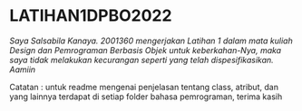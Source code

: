 # LATIHAN1DPBO2022

_Saya Salsabila Kanaya. 2001360 mengerjakan Latihan 1 dalam mata kuliah Design dan Pemrograman Berbasis Objek untuk keberkahan-Nya, maka saya tidak melakukan kecurangan seperti yang telah dispesifikasikan. Aamiin_

Catatan : untuk readme mengenai penjelasan tentang class, atribut, dan yang lainnya terdapat di setiap folder bahasa pemrograman, terima kasih 
